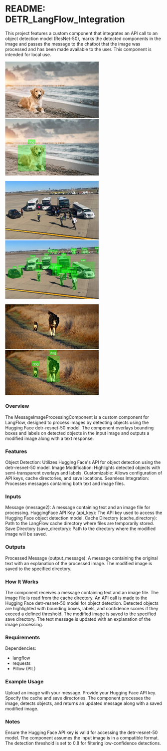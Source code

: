 # README: DETR_LangFlow_Integration

This project features a custom component that integrates an API call to an object detection model (ResNet-50), marks the detected components in the image and passes the message to the chatbot that the image was processed and has been made available to the user. This component is intended for local use.

<img src="https://github.com/jghenriksson/DETR_LangFlow_Integration/blob/main/example_images/dog.jpg" alt="drawing" width="300"/> <img src="https://github.com/jghenriksson/DETR_LangFlow_Integration/blob/main/example_images/dog_detected.jpg" alt="drawing" width="300"/>

<img src="https://github.com/jghenriksson/DETR_LangFlow_Integration/blob/main/example_images/Buses.jpg" alt="drawing" width="300"/> <img src="https://github.com/jghenriksson/DETR_LangFlow_Integration/blob/main/example_images/Buses_detected.jpg" alt="drawing" width="300"/>

<img src="https://github.com/jghenriksson/DETR_LangFlow_Integration/blob/main/example_images/CatAndDog.jpg" alt="drawing" width="300"/> <img src="https://github.com/jghenriksson/DETR_LangFlow_Integration/blob/main/example_images/CatAndDog_detected.jpg" alt="drawing" width="300"/>

### Overview
The MessageImageProcessingComponent is a custom component for LangFlow, designed to process images by detecting objects using the Hugging Face detr-resnet-50 model. The component overlays bounding boxes and labels on detected objects in the input image and outputs a modified image along with a text response.

### Features
Object Detection: Utilizes Hugging Face's API for object detection using the detr-resnet-50 model.
Image Modification: Highlights detected objects with semi-transparent overlays and labels.
Customizable: Allows configuration of API keys, cache directories, and save locations.
Seamless Integration: Processes messages containing both text and image files.

### Inputs
Message (message2): A message containing text and an image file for processing.
HuggingFace API Key (api_key): The API key used to access the Hugging Face object detection model.
Cache Directory (cache_directory): Path to the LangFlow cache directory where files are temporarily stored.
Save Directory (save_directory): Path to the directory where the modified image will be saved.

### Outputs
Processed Message (output_message): A message containing the original text with an explanation of the processed image. The modified image is saved to the specified directory.

### How It Works
The component receives a message containing text and an image file.
The image file is read from the cache directory.
An API call is made to the Hugging Face detr-resnet-50 model for object detection.
Detected objects are highlighted with bounding boxes, labels, and confidence scores if they exceed a defined threshold.
The modified image is saved to the specified save directory.
The text message is updated with an explanation of the image processing.

### Requirements
Dependencies:
- langflow
- requests
- Pillow (PIL)

### Example Usage
Upload an image with your message.
Provide your Hugging Face API key.
Specify the cache and save directories.
The component processes the image, detects objects, and returns an updated message along with a saved modified image.

### Notes
Ensure the Hugging Face API key is valid for accessing the detr-resnet-50 model.
The component assumes the input image is in a compatible format.
The detection threshold is set to 0.8 for filtering low-confidence detections.
